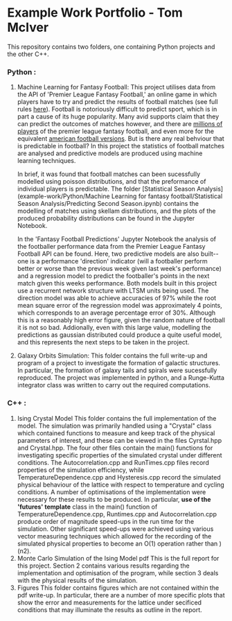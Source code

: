 # Example Work Portfolio - Tom McIver

This repository contains two folders, one containing Python projects and the other C++. 


### Python :

1) Machine Learning for Fantasy Football: 
This project utilises data from the API of 'Premier League Fantasy Football,' an online game in which players have to try and 
predict the results of football matches (see full rules [here](https://fantasy.premierleague.com/help/rules)). Football is notoriously
difficult to predict sport, which is in part a cause of its huge popularity. Many avid supports claim that they can predict the outcomes
of matches however, and there are [millions of players](https://www.wired.co.uk/article/fantasy-premier-league) of the premier league fantasy football, and even more for the equivalent 
[american football versions](https://www.washingtonpost.com/news/made-by-history/wp/2017/09/10/the-dark-side-of-fantasy-football/). But is there any 
real behviour that is predictable in football? In this project the statistics of football matches are analysed and predictive models 
are produced using machine learning techniques.
   
   In brief, it was found that football matches can been sucessfully modelled using poisson distributions, and that the preformance 
of individual players is predictable. The folder [Statistical Season Analysis](example-work/Python/Machine Learning for fantasy football/Statistical Season Analysis/Predicting Second Season.ipynb) contains the modelling of matches using skellam 
distributions, and the plots of the produced probability distributions can be found in the Jupyter Notebook. 

   In the 'Fantasy Football
Predictions' Jupyter Notebook the analysis of the footballer performance data from the Premier League Fantasy Football API can be
found. Here, two predictive models are also built-- one is a performance 'direction' indicator (will a  footballer perform better or worse than
the previous week given last week's performance) and a regression model to predict the footballer's points in the next match given 
this weeks performance.
   Both models built in this project use a recurrent network structure with LTSM units being used. The direction model was able to achieve
accuracies of 97% while the root mean square error of the regression model was approximately 4 points, which corresponds to an 
average percentage error of 30%. Although this is a reasonably high error figure, given the random nature of football it is not so bad. 
Addionally, even with this large value, modelling the predictions as gaussian distributed could produce a quite useful model, and this 
represents the next steps to be taken in the project.


2) Galaxy Orbits Simulation:
This folder contains the full write-up and program of a project to investigate the formation of galactic structures. In particular, the formation
of galaxy tails and spirals were sucessfully reproduced. The project was implemented in python, and a Runge-Kutta integrator class was 
written to carry out the required computations.


### C++ :
1) Ising Crystal Model
This folder contains the full implementation of the model. The simulation was primarily handled using a "Crystal" class which contained 
functions to measure and keep track of the physical parameters of interest, and these can be viewed in the files Cyrstal.hpp and Crystal.hpp.
The four other files contain the main() functions for investigating specific properties of the simulated crystal under different conditions. The 
Autocorrelation.cpp and RunTimes.cpp files record properties of the simulation efficiency, while TemperatureDependence.cpp and 
Hysteresis.cpp record the simulated physical behaviour of the lattice with respect to temperature and cycling conditions.
A number of optimisations of the implementation were necessary for these results to be produced. In particular, **use of the 'futures' template**
class in the main() function of TemperatureDependence.cpp, Runtimes.cpp and Autocorrelation.cpp produce order of magnitude speed-ups in 
the run time for the simulation. Other significant speed-ups were achieved using various vector measuring techniques which allowed for the 
recording of the simulated physical properties to become an O(1) operation rather than )(n2).
2) Monte Carlo Simulation of the Ising Model pdf
This is the full report for this project. Section 2 contains various results regarding the implementation and optimisation of the program, while 
section 3 deals with the physical results of the simulation.
3) Figures
This folder contains figures which are not contained within the pdf write-up. In particular, there are a number of more specific plots that show
the error and measurements for the lattice under secificed conditions that may illuminate the results as outline in the report.
       
